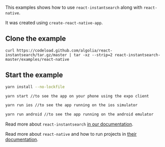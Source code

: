 This examples shows how to use `react-instantsearch` along with `react-native`.

It was created using `create-react-native-app`.

## Clone the example

```
curl https://codeload.github.com/algolia/react-instantsearch/tar.gz/master | tar -xz --strip=2 react-instantsearch-master/examples/react-native
```

## Start the example

```sh
yarn install --no-lockfile

yarn start //to see the app on your phone using the expo client

yarn run ios //to see the app running on the ios simulator

yarn run android //to see the app running on the android emulator
```

Read more about `react-instantsearch` [in our documentation](https://www.algolia.com/doc/guides/building-search-ui/what-is-instantsearch/react/).

Read more about `react-native` and how to run projects in [their documentation](https://facebook.github.io/react-native/docs/getting-started.html).
